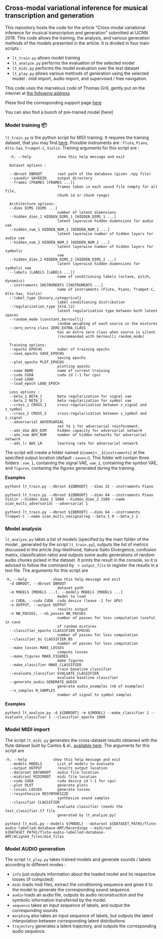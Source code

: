 ## Cross-modal variational inference for musical transcription and generation

This repository hosts the code for the article "Cross-modal variational inference for musical transcription and generation" submitted at IJCNN 2019. This code allows the training, the analysis, and various generation methods of the models presented in the article. It is divided in four main scripts :  

* `lt_train.py` allows model training
* `lt_analyze.py` performs the evaluation of the selected model 
* `lt_midi.py` performs the model evaluation over the test dataset
* `lt_play.py` allows various methods of generation using the selected model : midi import, audio import, and supervised / free navigation.

This code uses the marvelous code of Thomas Grill, gently put on the internet at [the following address](https://github.com/grrrr/nsgt)

Plese find the corresponding support page [here](https://domkirke.github.io/latent-transcription/)

You can also find a bunch of pre-trained model [here]

### Model training :package:
`lt_train.py` is the python script for MIDI training. It requires the training dataset, that you may find [here](http://www.wolfgang.wang/lt_set.zip). Possible instruments are : `Flute`, `Piano`, `Alto-Sax`, `Trumpet-C`, `Violin`. Training arguments for this script are : 

```
  -h, --help            show this help message and exit
  
  Dataset options :
  
  --dbroot DBROOT       root path of the database (given .npy file)
  --savedir SAVEDIR     output directory
  --frames [FRAMES [FRAMES ...]]
                        frames taken in each sound file (empty for all file,
                        chunk id or chunk range)
                        
  Architecture options:                   
  --dims DIMS [DIMS ...]
                        number of latent dimensions
  --hidden_dims_1 HIDDEN_DIMS_1 [HIDDEN_DIMS_1 ...]
                        latent layerwise hidden dimensions for audio vae
  --hidden_num_1 HIDDEN_NUM_1 [HIDDEN_NUM_1 ...]
                        latent layerwise number of hidden layers for audio vae
  --hidden_num_2 HIDDEN_NUM_2 [HIDDEN_NUM_2 ...]
                        latent layerwise number of hidden layers for symbolic
                        vae
  --hidden_dims_2 HIDDEN_DIMS_2 [HIDDEN_DIMS_2 ...]
                        latent layerwise hidden dimensions for symbolic vae
  --labels [LABELS [LABELS ...]]
                        name of conditioning labels (octave, pitch, dynamics)
  --instruments INSTRUMENTS [INSTRUMENTS ...]
                        name of instruments (Flute, Piano, Trumpet-C, Alto-Sax, Violin)
  --label_type {binary,categorical}
                        label conditioning distribution
  --regularization_type {kld,l2}
                        latent regularization type between both latent spaces
  --random_mode {constant,bernoulli}
                        random weighing of each source in the mixtures
  --zero_extra_class ZERO_EXTRA_CLASS
                        has an extra zero class when source is silent
                        (recommanded with bernoulli random_mode)
                        
  Training options: 
  --epochs EPOCHS       nuber of training epochs
  --save_epochs SAVE_EPOCHS
                        saving epochs
  --plot_epochs PLOT_EPOCHS
                        plotting epochs
  --name NAME           name of current training
  --cuda CUDA           cuda id (-1 for cpu)
  --load LOAD
  --load_epoch LOAD_EPOCH
  
  Loss options : 
  --beta_1 BETA_1       beta regularization for signal vae
  --beta_2 BETA_2       beta regularization for symbol vae
  --cross_1 CROSS_1     cross-regularization between z_signal and z_symbol
  --cross_2 CROSS_2     cross-regularization between z_symbol and z_signal
  --adversarial ADVERSARIAL
                        set to 1 for adversarial reinfocement.
  --adv_dim ADV_DIM     hidden capacity for adversarial network
  --adv_num ADV_NUM     number of hidden networks for adversarial network
  --adv_lr ADV_LR       learning rate for adversarial network
  ```
The script will create a folder named `${name}+__${instruments}` at the specified output location (default : `saves/`). This folder will contain three folders : `vae_1`, containing the signal VAE,  `vae_2`, containing the symbol VAE, and `figures`, contaning the figures generated during the training.

**Examples**
```
python3 lt_train.py --dbroot ${DBROOT} --dims 32 --instruments Piano 
```

```
python3 lt_train.py --dbroot ${DBROOT} --dims 64 --instruments Piano Violin --hidden_dims_1 5000 --hidden_dims_2 1500 --name scan_multi_adversarial --adversarial 1
```
```
python3 lt_train.py --dbroot ${DBROOT} --dims 64 --instruments Trumpet-C --name scan_multi_nosignalreg --beta_1 0 --beta_2 2
```

### Model analysis
`lt_analyze.py` takes a list of models (specified by the main folder of the model , generated by the script `lt_train.py`), outputs the list of metrics discussed in the article (log-likelihood, Itakura-Saito Divergence, confusion matrix, classification ratio) and outputs some audio generations of random audio chunks picked in the dataset. It prints the result in the console, so it is advised to follow the command by ` > output_file` to register the results in a text file. The arguments for this script are
```
-h, --help            show this help message and exit
  -d DBROOT, --dbroot DBROOT
                        dataset path
  -m MODELS [MODELS ...], --models MODELS [MODELS ...]
                        model to load
  -c CUDA, --cuda CUDA  cuda device (leave -1 for GPU)
  -o OUTPUT, --output OUTPUT
                        results output
  -n NB_PASSES, --nb_passes NB_PASSES
                        number of passes for loss computation (useful in case
                        of random mixtures
  --classifier_epochs CLASSIFIER_EPOCHS
                        number of passes for loss computation
  --classifier_bs CLASSIFIER_BS
                        number of passes for loss computation
  --make_losses MAKE_LOSSES
                        compute losses
  --make_figures MAKE_FIGURES
                        make figures
  --make_classifier MAKE_CLASSIFIER
                        train baseline classifier
  --evaluate_classifier EVALUATE_CLASSIFIER
                        evaluate baseline classifier
  --generate_audio GENERATE_AUDIO
                        generate audio_examples (nb of examples)
  --n_samples N_SAMPLES
                        number of signal to symbol samples
```

**Examples**

```
python3 lt_analyze.py -d ${DBROOT} -m ${MODEL} --make_classifier 1 --evaluate_classifier 1 --classifier_epochs 1000
```

### Model MIDI import 
The script `lt_midi.py` generates the cross-dataset results obtained with the flute dataset built by Cantos & al., [available here](https://zenodo.org/record/1408985). The arguments for this script are 
```
-h, --help            show this help message and exit
  --models MODELS       List of models to evaluate
  --output OUTPUT       results output location
  --dataroot DATAROOT   audio file location
  --midiroot MIDIROOT   midi file location
  --cuda CUDA           cuda device id (-1 for cpu)
  --plot PLOT           generate plots
  --losses LOSSES       generate losses
  --resynthesize RESYNTHESIZE
                        synthesize sound samples
  --classifier CLASSIFIER
                        evaluate classifier (needs the test_classifier.t7 file
                        generated by lt_analyze.py)
```

```
python3 lt_midi.py --models ${MODEL} --dataroot ${DATASET_PATH}/flute-audio-labelled-database-AMT/Recordings --midiroot ${DATASET_PATH}/flute-audio-labelled-database-AMT/Aligned_files/mid_files
```

### Model AUDIO generation
The script `lt_play.py` takes trained models and generate sounds / labels according to different modes : 
* `info` just outputs information about the loaded model and its respective losses (if computed)
* `midi` loads midi files, extract the conditioning sequence and gives it to the model to generate the corresponding sound sequence.
* `audio` loads an audio file, outputs its audio reconstruction and the symbolic information transferred by the model.
* `sequence` takes an input sequence of labels, and output the corresponding sounds
* `morphing` also takes an input sequence of labels, but outputs the latent interpolation between corresponding latent distributions
* `trajectory` generates a latent trajectory, and outputs the corresponding audio sequence. 



